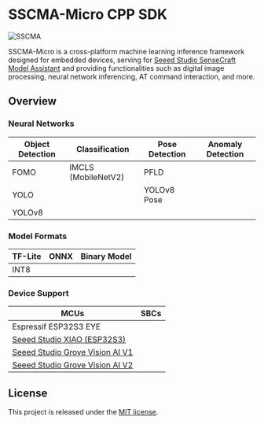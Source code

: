 # SSCMA-Micro CPP SDK

![SSCMA](docs/images/sscma.png)

SSCMA-Micro is a cross-platform machine learning inference framework designed for embedded devices, serving for [Seeed Studio SenseCraft Model Assistant](https://github.com/Seeed-Studio/SSCMA) and providing functionalities such as digital image processing, neural network inferencing, AT command interaction, and more.


## Overview

### Neural Networks

| Object Detection | Classification      | Pose Detection | Anomaly Detection |
|------------------|---------------------|----------------|-------------------|
| FOMO             | IMCLS (MobileNetV2) | PFLD           |                   |
| YOLO             |                     | YOLOv8 Pose    |                   |
| YOLOv8           |                     |                |                   |

### Model Formats

| TF-Lite | ONNX | Binary Model |
|---------|------|--------------|
| INT8    |      |              |

### Device Support

| MCUs                                                                                                 | SBCs |
|------------------------------------------------------------------------------------------------------|------|
| Espressif ESP32S3 EYE                                                                                |      |
| [Seeed Studio XIAO (ESP32S3)](https://www.seeedstudio.com/XIAO-ESP32S3-p-5627.html)                  |      |
| [Seeed Studio Grove Vision AI V1](https://www.seeedstudio.com/Grove-Vision-AI-Module-p-5457.html)    |      |
| [Seeed Studio Grove Vision AI V2](https://www.seeedstudio.com/Grove-Vision-AI-Module-V2-p-5851.html) |      |


## License

This project is released under the [MIT license](LICENSES).
